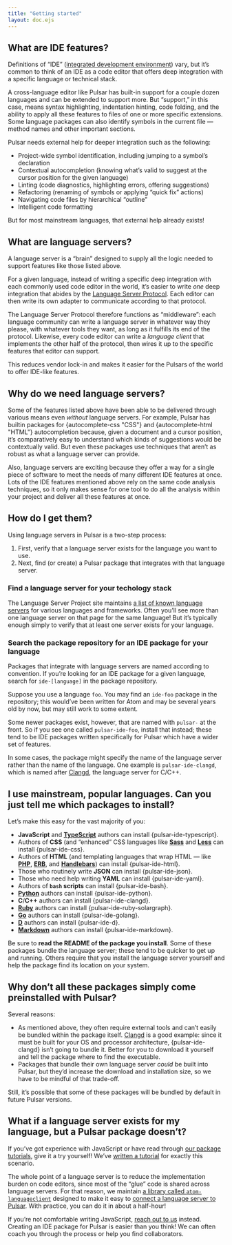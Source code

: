 ```yaml
---
title: "Getting started"
layout: doc.ejs
---
```


## What are IDE features?

Definitions of “IDE” ([integrated development environment](https://en.wikipedia.org/wiki/Integrated_development_environment)) vary, but it’s common to think of an IDE as a code editor that offers deep integration with a specific language or technical stack.

A cross-language editor like Pulsar has built-in support for a couple dozen languages and can be extended to support more. But “support,” in this case, means syntax highlighting, indentation hinting, code folding, and the ability to apply all these features to files of one or more specific extensions. Some language packages can also identify symbols in the current file — method names and other important sections.

Pulsar needs external help for deeper integration such as the following:

* Project-wide symbol identification, including jumping to a symbol’s declaration
* Contextual autocompletion (knowing what’s valid to suggest at the cursor position for the given language)
* Linting (code diagnostics, highlighting errors, offering suggestions)
* Refactoring (renaming of symbols or applying “quick fix” actions)
* Navigating code files by hierarchical “outline”
* Intelligent code formatting

But for most mainstream languages, that external help already exists!

## What are language servers?

A language server is a “brain” designed to supply all the logic needed to support features like those listed above.

For a given language, instead of writing a specific deep integration with each commonly used code editor in the world, it’s easier to write _one_ deep integration that abides by the [Language Server Protocol][]. Each editor can then write its own adapter to communicate according to that protocol.

The Language Server Protocol therefore functions as “middleware”: each language community can write a language server in whatever way they please, with whatever tools they want, as long as it fulfills its end of the protocol. Likewise, every code editor can write a <cite>language client</cite> that implements the other half of the protocol, then wires it up to the specific features that editor can support.

This reduces vendor lock-in and makes it easier for the Pulsars of the world to offer IDE-like features.

## Why do we need language servers?

Some of the features listed above have been able to be delivered through various means even _without_ language servers. For example, Pulsar has builtin packages for {autocomplete-css "CSS"} and {autocomplete-html "HTML"} autocompletion because, given a document and a cursor position, it’s comparatively easy to understand which kinds of suggestions would be contextually valid. But even these packages use techniques that aren’t as robust as what a language server can provide.

Also, language servers are exciting because they offer a way for a single piece of software to meet the needs of many different IDE features at once. Lots of the IDE features mentioned above rely on the same code analysis techniques, so it only makes sense for one tool to do all the analysis within your project and deliver all these features at once.

## How do I get them?

Using language servers in Pulsar is a two-step process:

1. First, verify that a language server exists for the language you want to use.
2. Next, find (or create) a Pulsar package that integrates with that language server.

### Find a language server for your techology stack

The Language Server Project site maintains [a list of known language servers](https://microsoft.github.io/language-server-protocol/implementors/servers/) for various languages and frameworks. Often you’ll see more than one language server on that page for the same language! But it’s typically enough simply to verify that at least one server exists for your language.

### Search the package repository for an IDE package for your language

Packages that integrate with language servers are named according to convention. If you’re looking for an IDE package for a given language, search for `ide-[language]` in the package repository.

Suppose you use a language `foo`. You may find an `ide-foo` package in the repository; this would’ve been written for Atom and may be several years old by now, but may still work to some extent.

Some newer packages exist, however, that are named with `pulsar-` at the front. So if you see one called `pulsar-ide-foo`, install that instead; these tend to be IDE packages written specifically for Pulsar which have a wider set of features.

In some cases, the package might specify the name of the language server rather than the name of the language. One example is `pulsar-ide-clangd`, which is named after [Clangd](https://clangd.llvm.org/), the language server for C/C++.

## I use mainstream, popular languages. Can you just tell me which packages to install?

Let’s make this easy for the vast majority of you:

* **JavaScript** and **[TypeScript][]** authors can install {pulsar-ide-typescript}.
* Authors of **CSS** (and “enhanced” CSS languages like **[Sass][]** and **[Less][]** can install {pulsar-ide-css}.
* Authors of **HTML** (and templating languages that wrap HTML — like **[PHP][]**, **[ERB][]**, and **[Handlebars][]**) can install {pulsar-ide-html}.
* Those who routinely write **JSON** can install {pulsar-ide-json}.
* Those who need help writing **YAML** can install {pulsar-ide-yaml}.
* Authors of **`bash` scripts** can install {pulsar-ide-bash}.
* **[Python][]** authors can install {pulsar-ide-python}.
* **C**/**C++** authors can install {pulsar-ide-clangd}.
* **[Ruby][]** authors can install {pulsar-ide-ruby-solargraph}.
* **[Go][]** authors can install {pulsar-ide-golang}.
* **[D][]** authors can install {pulsar-ide-d}.
* **[Markdown][]** authors can install {pulsar-ide-markdown}.

Be sure to **read the README of the package you install**. Some of these packages bundle the language server; these tend to be quicker to get up and running. Others require that you install the language server yourself and help the package find its location on your system.


## Why don’t all these packages simply come preinstalled with Pulsar?

Several reasons:

* As mentioned above, they often require external tools and can’t easily be bundled within the package itself. [Clangd](https://clangd.llvm.org/) is a good example: since it must be built for your OS and processor architecture, {pulsar-ide-clangd} isn’t going to bundle it. Better for you to download it yourself and tell the package where to find the executable.
* Packages that bundle their own language server _could_ be built into Pulsar, but they’d increase the download and installation size, so we have to be mindful of that trade-off.

Still, it’s possible that some of these packages will be bundled by default in future Pulsar versions.

## What if a language server exists for my language, but a Pulsar package doesn’t?

If you’ve got experience with JavaScript or have read through [our package tutorials](/developing-for-pulsar/), give it a try yourself! We’ve [written a tutorial](../writing-your-own-ide-package/) for exactly this scenario.

The whole point of a language server is to reduce the implementation burden on code editors, since most of the “glue” code is shared across language servers. For that reason, we maintain [a library called `atom-languageclient`](https://github.com/savetheclocktower/atom-languageclient) designed to make it easy to [connect a language server to Pulsar](https://github.com/savetheclocktower/atom-languageclient?tab=readme-ov-file#developing-packages). With practice, you can do it in about a half-hour!

If you’re not comfortable writing JavaScript, [reach out to us](https://pulsar-edit.dev/community) instead. Creating an IDE package for Pulsar is easier than you think! We can often coach you through the process or help you find collaborators.

[PHP]: https://php.net
[ERB]: https://github.com/ruby/erb?tab=readme-ov-file#erb
[Handlebars]: https://handlebarsjs.com/guide/
[TypeScript]: https://www.typescriptlang.org/
[Sass]: https://sass-lang.com/
[Less]: https://lesscss.org/
[Language Server Protocol]: https://microsoft.github.io/language-server-protocol/specifications/lsp/3.17/specification/
[Python]: https://www.python.org/
[Ruby]: https://www.ruby-lang.org/
[Go]: https://go.dev/
[D]: https://dlang.org/
[Markdown]: https://www.markdownguide.org/
